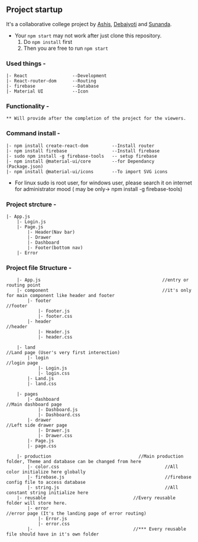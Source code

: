 ## Project startup
It's a collaborative college project by <a href='https://github.com/ashiscs'>Ashis</a>, <a href='https://github.com/Debajyoti9'>Debajyoti</a> and <a href='https://github.com/sunanda35'>Sunanda</a>.

* Your `npm start` may not work after just clone this repository.
    1. Do `npm install` first
    2. Then you are free to run `npm start`

### Used things - 
    |- React                 --Development
    |- React-router-dom      --Routing
    |- firebase              --Database
    |- Material UI           --Icon


### Functionality -
    ** Will provide after the completion of the project for the viewers.


### Command install - 
    |- npm install create-react-dom         --Install router
    |- npm install firebase                 --Install firebase
    |- sudo npm install -g firebase-tools   -- setup firebase
    |- npm install @material-ui/core        --for Dependancy (Package.json)
    |- npm install @material-ui/icons       --To import SVG icons

* For linux sudo is root user, for windows user, 
    please search it on internet for administrator mood 
    ( may be only-> npm install -g firebase-tools)

    
### Project strcture - 
    |- App.js
        |- Login.js
        |- Page.js
            |- Header(Nav bar)
            |- Drawer
            |- Dashboard
            |- Footer(bottom nav)
        |- Error

    
### Project file Structure - 
        |- App.js                                              //entry or routing point
        |- component                                           //it's only for main component like header and footer
            |- footer                                                       //footer
                |- Footer.js
                |- footer.css
            |- header                                                       //header
                |- Header.js
                |- header.css

        |- land                                                             //Land page (User's very first interection)
            |- login                                                                //login page
                |- Login.js
                |- login.css
            |- Land.js                                                      
            |- land.css

        |- pages            
            |- dashboard                                                    //Main dashboard page
                |- Dashboard.js
                |- Dashboard.css
            |- drawer                                                       //Left side drawer page
                |- Drawer.js
                |- Drawer.css
            |- Page.js
            |- page.css

        |- production                                 //Main production folder, Theme and database can be changed from here
            |- color.css                                        //All color initialize here globally
            |- firebase.js                                      //firebase config file to access database
            |- string.js                                        //All constant string initialize here
        |- reusable                                 //Every reusable folder will store here.
            |- error                                                   //error page (It's the landing page of error routing)
                |- Error.js
                |- error.css
            |-                                      //*** Every reusable file should have in it's own folder

    
    
    